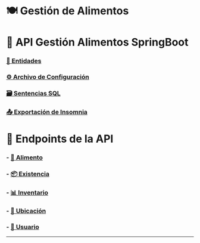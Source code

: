 
# 🍽️ Gestión de Alimentos

# 🚀 API Gestión Alimentos SpringBoot

### [📄 Entidades](Entidades.md)

### [⚙️ Archivo de Configuración](src/main/resources/application.properties)

### [🗃️ Sentencias SQL](src/main/resources/data.sql)

### [📤 Exportación de Insomnia](src/main/resources/Insomnia_2024-12-15.json)

# 🔌 Endpoints de la API

### - [🍏 Alimento](Alimento.md)

### - [📦 Existencia](Existencia.md)

### - [📊 Inventario](Inventario.md)

### - [📍 Ubicación](Ubicacion.md)

### - [👤 Usuario](Usuario.md)

--- 
